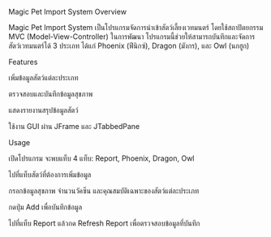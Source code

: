 Magic Pet Import System
Overview

Magic Pet Import System เป็นโปรแกรมจัดการนำเข้าสัตว์เลี้ยงเวทมนตร์ โดยใช้สถาปัตยกรรม MVC (Model-View-Controller) ในการพัฒนา โปรแกรมนี้ช่วยให้สามารถบันทึกและจัดการสัตว์เวทมนตร์ได้ 3 ประเภท ได้แก่ Phoenix (ฟีนิกซ์), Dragon (มังกร), และ Owl (นกฮูก)

Features

เพิ่มข้อมูลสัตว์แต่ละประเภท

ตรวจสอบและบันทึกข้อมูลสุขภาพ

แสดงรายงานสรุปข้อมูลสัตว์

ใช้งาน GUI ผ่าน JFrame และ JTabbedPane

Usage

เปิดโปรแกรม จะพบแท็บ 4 แท็บ: Report, Phoenix, Dragon, Owl

ไปที่แท็บสัตว์ที่ต้องการเพิ่มข้อมูล

กรอกข้อมูลสุขภาพ จำนวนวัคซีน และคุณสมบัติเฉพาะของสัตว์แต่ละประเภท

กดปุ่ม Add เพื่อบันทึกข้อมูล

ไปที่แท็บ Report แล้วกด Refresh Report เพื่อตรวจสอบข้อมูลที่บันทึก

